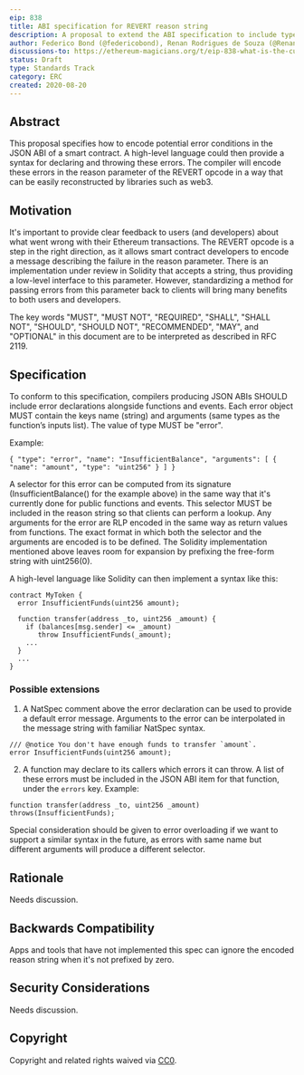 ```yaml
---
eip: 838
title: ABI specification for REVERT reason string
description: A proposal to extend the ABI specification to include typed errors in the REVERT reason string.
author: Federico Bond (@federicobond), Renan Rodrigues de Souza (@RenanSouza2)
discussions-to: https://ethereum-magicians.org/t/eip-838-what-is-the-current-status/14671
status: Draft
type: Standards Track
category: ERC
created: 2020-08-20
---
```


## Abstract

This proposal specifies how to encode potential error conditions in the JSON ABI of a smart contract. A high-level language could then provide a syntax for declaring and throwing these errors. The compiler will encode these errors in the reason parameter of the REVERT opcode in a way that can be easily reconstructed by libraries such as web3.


## Motivation

It's important to provide clear feedback to users (and developers) about what went wrong with their Ethereum transactions. The REVERT opcode is a step in the right direction, as it allows smart contract developers to encode a message describing the failure in the reason parameter. There is an implementation under review in Solidity that accepts a string, thus providing a low-level interface to this parameter. However, standardizing a method for passing errors from this parameter back to clients will bring many benefits to both users and developers.

The key words "MUST", "MUST NOT", "REQUIRED", "SHALL", "SHALL NOT", "SHOULD", "SHOULD NOT", "RECOMMENDED", "MAY", and "OPTIONAL" in this document are to be interpreted as described in RFC 2119.

## Specification

To conform to this specification, compilers producing JSON ABIs SHOULD include error declarations alongside functions and events. Each error object MUST contain the keys name (string) and arguments (same types as the function’s inputs list). The value of type MUST be "error".

Example:

```
{ "type": "error", "name": "InsufficientBalance", "arguments": [ { "name": "amount", "type": "uint256" } ] }
```

A selector for this error can be computed from its signature (InsufficientBalance() for the example above) in the same way that it's currently done for public functions and events. This selector MUST be included in the reason string so that clients can perform a lookup. Any arguments for the error are RLP encoded in the same way as return values from functions. The exact format in which both the selector and the arguments are encoded is to be defined. The Solidity implementation mentioned above leaves room for expansion by prefixing the free-form string with uint256(0).

A high-level language like Solidity can then implement a syntax like this:

```
contract MyToken {
  error InsufficientFunds(uint256 amount);

  function transfer(address _to, uint256 _amount) {
    if (balances[msg.sender] <= _amount)
       throw InsufficientFunds(_amount);
    ...
  }
  ...
}
```

### Possible extensions


1. A NatSpec comment above the error declaration can be used to provide a default error message. Arguments to the error can be interpolated in the message string with familiar NatSpec syntax.

```
/// @notice You don't have enough funds to transfer `amount`.
error InsufficientFunds(uint256 amount);
```

2. A function may declare to its callers which errors it can throw. A list of these errors must be included in the JSON ABI item for that function, under the `errors` key. Example:

```
function transfer(address _to, uint256 _amount) throws(InsufficientFunds);
```

Special consideration should be given to error overloading if we want to support a similar syntax in the future, as errors with same name but different arguments will produce a different selector.

## Rationale

Needs discussion. <!-- TODO -->

## Backwards Compatibility

Apps and tools that have not implemented this spec can ignore the encoded reason string when it's not prefixed by zero.

## Security Considerations

Needs discussion. <!-- TODO -->

## Copyright

Copyright and related rights waived via [CC0](/LICENSE.md).
